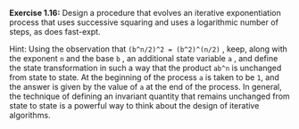 **Exercise 1.16:** Design a procedure that evolves an iterative exponentiation process that uses successive squaring and uses a logarithmic number of steps, as does fast-expt.

Hint: Using the observation that `(b^n/2)^2 = (b^2)^(n/2)` , keep, along with the exponent `n` and the base `b` , an additional state variable `a` , and define the state transformation in such a way that the product `ab^n` is unchanged from state to state. At the beginning of the process `a` is taken to be `1`, and the answer is given by the value of `a` at the end of the process. In general, the technique of defining an invariant quantity that remains unchanged from state to state is a powerful way to think about the design of iterative algorithms.